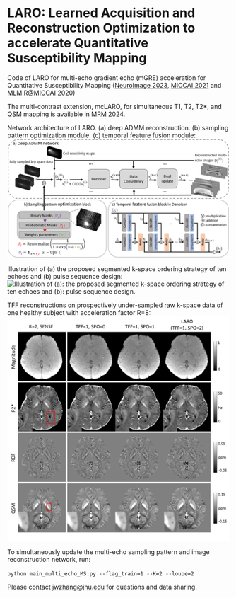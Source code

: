 # LARO: Learned Acquisition and Reconstruction Optimization to accelerate Quantitative Susceptibility Mapping
Code of LARO for multi-echo gradient echo (mGRE) acceleration for Quantitative Susceptibility Mapping ([NeuroImage 2023](https://www.sciencedirect.com/science/article/pii/S1053811923000356), [MICCAI 2021](https://link.springer.com/chapter/10.1007/978-3-030-87231-1_23) and [MLMIR@MICCAI 2020](https://link.springer.com/chapter/10.1007/978-3-030-61598-7_9))

The multi-contrast extension, mcLARO, for simultaneous T1, T2, T2*, and QSM mapping is available in [MRM 2024](https://onlinelibrary.wiley.com/doi/full/10.1002/mrm.29854).

Network architecture of LARO. (a) deep ADMM reconstruction. (b) sampling pattern optimization module. (c) temporal feature fusion module:
![Network architecture of LARO. (a): deep ADMM reconstruction. (b): sampling pattern optimization module. (c): temporal feature fusion module.](https://raw.githubusercontent.com/Jinwei1209/LARO-QSM/main/figures/figure1.png)

Illustration of (a) the proposed segmented k-space ordering strategy of ten echoes and (b) pulse sequence design:
![Illustration of (a): the proposed segmented k-space ordering strategy of ten echoes and (b): pulse sequence design.](https://raw.githubusercontent.com/Jinwei1209/LARO-QSM/main/figures/figure2.png)

TFF reconstructions on prospectively under-sampled raw k-space data of one healthy subject with acceleration factor R=8:
![TFF reconstructions on prospectively under-sampled raw k-space data of one healthy subject with acceleration factor R=8.](https://raw.githubusercontent.com/Jinwei1209/LARO-QSM/main/figures/figure7.png)


To simultaneously update the multi-echo sampling pattern and image reconstruction network, run:

```python main_multi_echo_MS.py --flag_train=1 --K=2 --loupe=2```

Please contact jwzhang@jhu.edu for questions and data sharing. 

